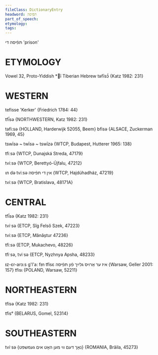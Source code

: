 ```yaml
---
fileClass: DictionaryEntry
headword: תּפֿיסה
part_of_speech: 
etymology: 
tags: 
---
```

תּפֿיסה
די
'prison'

ETYMOLOGY
===========
Vowel 32, Proto-Yiddish *ī
Tiberian Hebrew təfīsɔ̄́
{Katz 1982: 231}

WESTERN
========

tefisse 'Kerker' {Friedrich 1784: 44}

tfī́sə {NORTHWESTERN, Katz 1982: 231}

təfi:sə {HOLLAND, Harderwijk 52055, Beem}
bfisə {ALSACE, Zuckerman 1969, 45}

tswīsə ~ twīsə ~ tswīzə {WTCP, Budapest, Hutterer 1965: 138}

tfiːsə  {WTCP, Dunajská Streda, 47179}

tviːsə {WTCP, Berettyó-Újfalu, 47212}

ɩn də tviːsə אין די תּפֿיסה {WTCP, Hajdúhadház, 47219}

tviːsə {WTCP, Bratislava, 48171A} 

CENTRAL
========

tfī́sə {Katz 1982: 231}

tviˑsə {ETCP, Sîg Felső Szek, 47223}

tviːsə {ETCP, Mănăștur 47236}

tfiːsə {ETCP, Mukachevo, 48226}

tfiˑsə, tviˑsə {ETCP, Nyzhnya Apsha, 48233}

ᵻz-ɛr-arɔ:s g'l'a: fᵻn tfisɛ איז ער אַרויס גלײַך פֿון תּפֿיסה {Warsaw, Geller 2001: 157}
tfisɩ {POLAND, Warsaw, 52211}

NORTHEASTERN
==============

tfísə {Katz 1982: 231}

tfisᵉ {BELARUS, Gomel, 52314}

SOUTHEASTERN
==============

tviˑsə {נאָך דעם ווי מען האָט אים געמשפּט} {ROMANIA, Brăila, 45273}